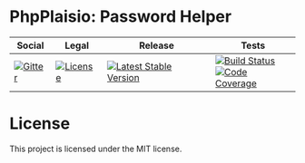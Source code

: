 # PhpPlaisio: Password Helper

<table>
<thead>
<tr>
<th>Social</th>
<th>Legal</th>
<th>Release</th>
<th>Tests</th>
</tr>
</thead>
<tbody>
<tr>
<td>
<a href="https://gitter.im/PhpPlaisio/PhpPlaisio"><img src="https://badges.gitter.im/PhpPlaisio/PhpPlaisio.svg" alt="Gitter"/></a>
</td>
<td>
<a href="https://packagist.org/packages/plaisio/helper-password"><img src="https://poser.pugx.org/plaisio/helper-password/license" alt="License"/></a>
</td>
<td>
<a href="https://packagist.org/packages/plaisio/helper-password"><img src="https://poser.pugx.org/plaisio/helper-password/v/stable" alt="Latest Stable Version"/></a>
</td>
<td>
<a href="https://github.com/PhpPlaisio/helper-password/actions/workflows/unit.yml"><img src="https://github.com/PhpPlaisio/helper-password/actions/workflows/unit.yml/badge.svg" alt="Build Status"/></a><br/>
<a href="https://codecov.io/gh/PhpPlaisio/helper-password"><img src="https://codecov.io/gh/PhpPlaisio/helper-password/branch/master/graph/badge.svg" alt="Code Coverage"/></a>
</td>
</tr>
</tbody>
</table>

#  License

This project is licensed under the MIT license.
